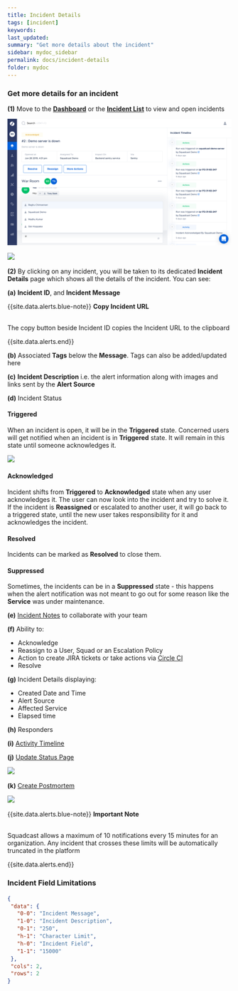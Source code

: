 ```yaml
---
title: Incident Details
tags: [incident]
keywords:
last_updated:
summary: "Get more details about the incident"
sidebar: mydoc_sidebar
permalink: docs/incident-details
folder: mydoc
---
```


### Get more details for an incident

**(1)** Move to the **[Dashboard](incident-dashboard)** or the **[Incident List](incident-list-table-view)** to view and open incidents

![](images/incident_1.png)

![](images/incident_1_1.png)

**(2)** By clicking on any incident, you will be taken to its dedicated **Incident Details** page which shows all the details of the incident. You can see:

**(a)** **Incident ID**, and **Incident Message**

{{site.data.alerts.blue-note}}
<b>Copy Incident URL</b>
<br/><br/><p>The copy button beside Incident ID copies the Incident URL to the clipboard</p>
{{site.data.alerts.end}}

**(b)** Associated **Tags** below the **Message**. Tags can also be added/updated here

**(c)** **Incident Description** i.e. the alert information along with images and links sent by the **Alert Source**

**(d)** Incident Status

#### Triggered
When an incident is open, it will be in the **Triggered** state. Concerned users will get notified when an incident is in **Triggered** state. It will remain in this state until someone acknowledges it.

![](images/incident_2.png)

#### Acknowledged
Incident shifts from **Triggered** to **Acknowledged** state when any user acknowledges it. The user can now look into the incident and try to solve it. If the incident is **Reassigned** or escalated to another user, it will go back to a triggered state, until the new user takes responsibility for it and acknowledges the incident.

#### Resolved
Incidents can be marked as **Resolved** to close them.

#### Suppressed
Sometimes, the incidents can be in a **Suppressed** state - this happens when the alert notification was not meant to go out for some reason like the **Service** was under maintenance. 

**(e)** [Incident Notes](incident-notes) to collaborate with your team 

**(f)** Ability to:

- Acknowledge
- Reassign to a User, Squad or an Escalation Policy
- Action to create JIRA tickets or take actions via [Circle CI](https://support.squadcast.com/docs/circleci-actions)
- Resolve

**(g)** Incident Details displaying:

- Created Date and Time
- Alert Source
- Affected Service
- Elapsed time

**(h)** Responders

**(i)** [Activity Timeline](incident-timeline)

**(j)** [Update Status Page](statuspage#updating-your-statuspage)

![](images/incident_3.png)

**(k)** [Create Postmortem](postmortems#creating-a-postmortem)

![](images/incident_4.png)

{{site.data.alerts.blue-note}}
<b>Important Note</b>
<br/><br/><p>Squadcast allows a maximum of 10 notifications every 15 minutes for an organization. Any incident that crosses these limits will be automatically truncated in the platform</p>
{{site.data.alerts.end}}

### Incident Field Limitations

 ```json
{
  "data": {
    "0-0": "Incident Message",
    "1-0": "Incident Description",
    "0-1": "250",
    "h-1": "Character Limit",
    "h-0": "Incident Field",
    "1-1": "15000"
  },
  "cols": 2,
  "rows": 2
}
 ```